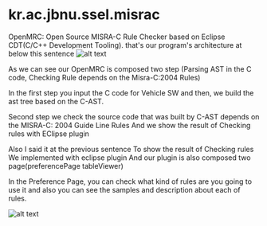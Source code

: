 # kr.ac.jbnu.ssel.misrac
OpenMRC: Open Source MISRA-C Rule Checker based on Eclipse CDT(C/C++ Development Tooling).
that's our program's architecture at below this sentence
![alt text](https://github.com/stkim123/kr.ac.jbnu.ssel.misrac/blob/master/ScreenShot1.PNG)

As we can see our OpenMRC is composed two step (Parsing AST in the C code, Checking Rule depends on the Misra-C:2004 Rules)

In the first step you input the C code for Vehicle SW and then, we build the ast tree based on the C-AST.

Second step we check the source code that was built by C-AST depends on the MISRA-C: 2004 Guide Line Rules
And we show the result of Checking rules with EClipse plugin

Also I said it at the previous sentence To show the result of Checking rules We implemented with eclipse plugin
And our plugin is also composed two page(preferencePage tableViewer)

In the Preference Page, you can check what kind of rules are you going to use it and also you can see the samples and description about each of rules.

![alt text](https://github.com/stkim123/kr.ac.jbnu.ssel.misrac/blob/master/ScreenShot2%20.PNG)
